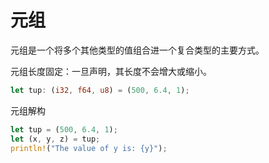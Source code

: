 # 元组

元组是一个将多个其他类型的值组合进一个复合类型的主要方式。

元组长度固定：一旦声明，其长度不会增大或缩小。

```rust
let tup: (i32, f64, u8) = (500, 6.4, 1);
```

元组解构

```rust
let tup = (500, 6.4, 1);
let (x, y, z) = tup;
println!("The value of y is: {y}");
```